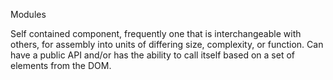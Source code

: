 Modules

Self contained component, frequently one that is interchangeable with others, for assembly into units of differing size, complexity, or function. Can have a public API and/or has the ability to call itself based on a set of elements from the DOM.